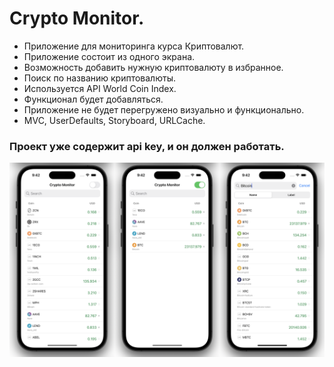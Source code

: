 # Crypto Monitor.

- Приложение для мониторинга курса Криптовалют.
- Приложение состоит из одного экрана.
- Возможность добавить нужную криптовалюту в избранное.
- Поиск по названию криптовалюты.
- Используется API World Coin Index.
- Функционал будет добавляться.
- Приложение не будет перегружено визуально и функционально.
- MVC, UserDefaults, Storyboard, URLCache.

### Проект уже содержит api key, и он должен работать.

<p align="center">
<img src="https://github.com/iamalexmih/CryptoMonitor/blob/main/Screenshot/screenshots%20main%20screen%20App.png" 
alt="screenshots main Screen App" width="600" />
</p>
